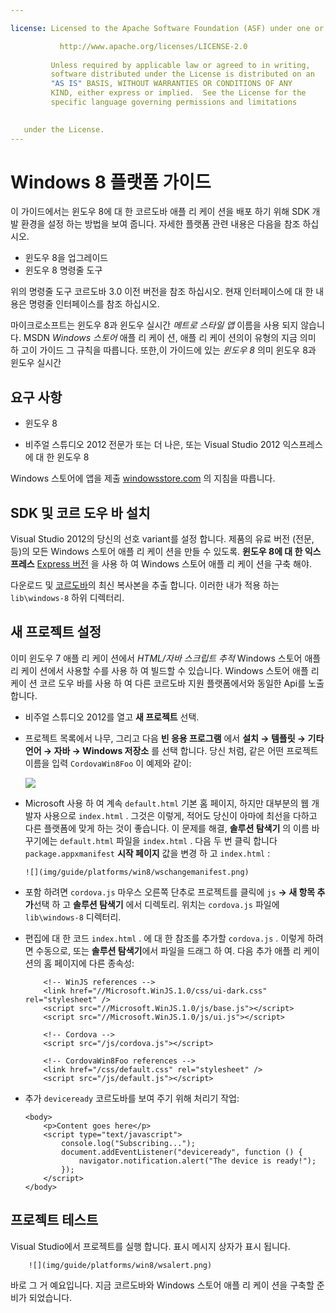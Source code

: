 ```yaml
---

license: Licensed to the Apache Software Foundation (ASF) under one or more contributor license agreements. See the NOTICE file distributed with this work for additional information regarding copyright ownership. The ASF licenses this file to you under the Apache License, Version 2.0 (the "License"); you may not use this file except in compliance with the License. You may obtain a copy of the License at

           http://www.apache.org/licenses/LICENSE-2.0
    
         Unless required by applicable law or agreed to in writing,
         software distributed under the License is distributed on an
         "AS IS" BASIS, WITHOUT WARRANTIES OR CONDITIONS OF ANY
         KIND, either express or implied.  See the License for the
         specific language governing permissions and limitations
    

   under the License.
---
```


# Windows 8 플랫폼 가이드

이 가이드에서는 윈도우 8에 대 한 코르도바 애플 리 케이 션을 배포 하기 위해 SDK 개발 환경을 설정 하는 방법을 보여 줍니다. 자세한 플랫폼 관련 내용은 다음을 참조 하십시오.

*   윈도우 8을 업그레이드
*   윈도우 8 명령줄 도구

위의 명령줄 도구 코르도바 3.0 이전 버전을 참조 하십시오. 현재 인터페이스에 대 한 내용은 명령줄 인터페이스를 참조 하십시오.

마이크로소프트는 윈도우 8과 윈도우 실시간 *메트로 스타일 앱* 이름을 사용 되지 않습니다. MSDN *Windows 스토어* 애플 리 케이 션, 애플 리 케이 션의이 유형의 지금 의미 하 고이 가이드 그 규칙을 따릅니다. 또한,이 가이드에 있는 *윈도우 8* 의미 윈도우 8과 윈도우 실시간

## 요구 사항

*   윈도우 8

*   비주얼 스튜디오 2012 전문가 또는 더 나은, 또는 Visual Studio 2012 익스프레스에 대 한 윈도우 8

Windows 스토어에 앱을 제출 [windowsstore.com][1] 의 지침을 따릅니다.

 [1]: http://www.windowsstore.com/

## SDK 및 코르 도우 바 설치

Visual Studio 2012의 당신의 선호 variant를 설정 합니다. 제품의 유료 버전 (전문, 등)의 모든 Windows 스토어 애플 리 케이 션을 만들 수 있도록. **윈도우 8에 대 한 익스프레스** [Express 버전][2] 을 사용 하 여 Windows 스토어 애플 리 케이 션을 구축 해야.

 [2]: http://www.microsoft.com/visualstudio/eng/products/visual-studio-express-products

다운로드 및 [코르도바][3]의 최신 복사본을 추출 합니다. 이러한 내가 적용 하는 `lib\windows-8` 하위 디렉터리.

 [3]: http://phonegap.com/download

## 새 프로젝트 설정

이미 윈도우 7 애플 리 케이 션에서 *HTML/자바 스크립트 추적* Windows 스토어 애플 리 케이 션에서 사용할 수를 사용 하 여 빌드할 수 있습니다. Windows 스토어 애플 리 케이 션 코르 도우 바를 사용 하 여 다른 코르도바 지원 플랫폼에서와 동일한 Api를 노출 합니다.

*   비주얼 스튜디오 2012를 열고 **새 프로젝트** 선택.

*   프로젝트 목록에서 나무, 그리고 다음 **빈 응용 프로그램** 에서 **설치 → 템플릿 → 기타 언어 → 자바 → Windows 저장소** 를 선택 합니다. 당신 처럼, 같은 어떤 프로젝트 이름을 입력 `CordovaWin8Foo` 이 예제와 같이:
    
    ![][4]

*   Microsoft 사용 하 여 계속 `default.html` 기본 홈 페이지, 하지만 대부분의 웹 개발자 사용으로 `index.html` . 그것은 이렇게, 적어도 당신이 아마에 최선을 다하고 다른 플랫폼에 맞게 하는 것이 좋습니다. 이 문제를 해결, **솔루션 탐색기** 의 이름 바꾸기에는 `default.html` 파일을 `index.html` . 다음 두 번 클릭 합니다 `package.appxmanifest` **시작 페이지** 값을 변경 하 고 `index.html` :
    
        ![](img/guide/platforms/win8/wschangemanifest.png)
        

*   포함 하려면 `cordova.js` 마우스 오른쪽 단추로 프로젝트를 클릭에 `js` **→ 새 항목 추가**선택 하 고 **솔루션 탐색기** 에서 디렉토리. 위치는 `cordova.js` 파일에 `lib\windows-8` 디렉터리.

*   편집에 대 한 코드 `index.html` . 에 대 한 참조를 추가할 `cordova.js` . 이렇게 하려면 수동으로, 또는 **솔루션 탐색기**에서 파일을 드래그 하 여. 다음 추가 애플 리 케이 션의 홈 페이지에 다른 종속성:
    
            <!-- WinJS references -->
            <link href="//Microsoft.WinJS.1.0/css/ui-dark.css" rel="stylesheet" />
            <script src="//Microsoft.WinJS.1.0/js/base.js"></script>
            <script src="//Microsoft.WinJS.1.0/js/ui.js"></script>
        
            <!-- Cordova -->
            <script src="/js/cordova.js"></script>
        
            <!-- CordovaWin8Foo references -->
            <link href="/css/default.css" rel="stylesheet" />
            <script src="/js/default.js"></script>
        

*   추가 `deviceready` 코르도바를 보여 주기 위해 처리기 작업:
    
        <body>
            <p>Content goes here</p>
            <script type="text/javascript">
                console.log("Subscribing...");
                document.addEventListener("deviceready", function () {
                    navigator.notification.alert("The device is ready!");
                });
            </script>
        </body>
        

 [4]: img/guide/platforms/win8/wsnewproject.png

## 프로젝트 테스트

Visual Studio에서 프로젝트를 실행 합니다. 표시 메시지 상자가 표시 됩니다.

        ![](img/guide/platforms/win8/wsalert.png)
    

바로 그 거 예요입니다. 지금 코르도바와 Windows 스토어 애플 리 케이 션을 구축할 준비가 되었습니다.